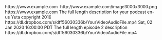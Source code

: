 <rss xmlns:itunes="http://www.itunes.com/dtds/podcast-1.0.dtd" xmlns:atom="http://www.w3.org/2005/Atom" xmlns:rawvoice="http://www.rawvoice.com/rawvoiceRssModule/" version="2.0">
    <channel>
        <title>Podcast Title Here</title>
        <link>https://www.example.com</link>
        <image>
            <url>http://www.example.com/image3000x3000.png</url>
            <title>Podcast Title Here</title>
            <link>https://www.example.com</link>
        </image>
        <description>
            The full length description for your podcast
        </description>
        <language>en-us</language>
        <copyright>Yuta copyright 2016</copyright>
        <item>
          <title>Episode Name 2</title>
          <link>https://dl.dropbox.com/s/dff56030336b/YourVideoAudioFile.mp4</link>
          <pubDate>Sat, 02 Jan 2020 16:00:00 PDT</pubDate>
          <description>The full length episode 2 description</description>
          <enclosure url="https://dl.dropbox.com/s/dff56030336b/YourVideoAudioFile.mp4" length="36715125" type="audio/mpeg"/>
          <guid>https://dl.dropbox.com/s/dff56030336b/YourVideoAudioFile.mp4</guid>
        </item>
    </channel>
</rss>
